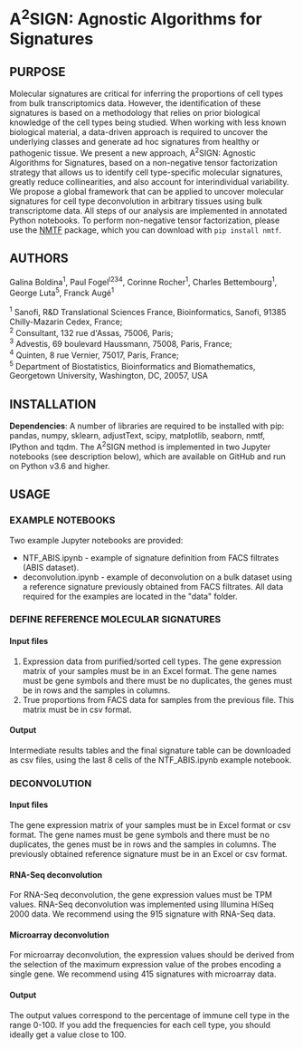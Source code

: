 # A<Sup>2</Sup>SIGN: Agnostic Algorithms for Signatures

## PURPOSE

Molecular signatures are critical for inferring the proportions of cell types from bulk transcriptomics data. However, the identification of these signatures is based on a methodology that relies on prior biological knowledge of the cell types being studied. When working with less known biological material, a data-driven approach is required to uncover the underlying classes and generate ad hoc signatures from healthy or pathogenic tissue.
We present a new approach, A<Sup>2</Sup>SIGN: Agnostic Algorithms for Signatures, based on a non-negative tensor factorization strategy that allows us to identify cell type-specific molecular signatures, greatly reduce collinearities, and also account for interindividual variability. We propose a global framework that can be applied to uncover molecular signatures for cell type deconvolution in arbitrary tissues using bulk transcriptome data.
All steps of our analysis are implemented in annotated Python notebooks. To perform non-negative tensor factorization, please use the [NMTF](https://github.com/paulfogel/NMTF) package, which you can download with `pip install nmtf`.

## AUTHORS
Galina Boldina<sup>1</sup>, Paul Fogel<sup>l234</sup>, Corinne Rocher<sup>1</sup>, Charles Bettembourg<sup>1</sup>, George Luta<sup>5</sup>, Franck Augé<sup>1</sup>

<sup>1</sup> Sanofi, R&D Translational Sciences France, Bioinformatics, Sanofi, 91385 Chilly-Mazarin Cedex, France;  
<sup>2</sup> Consultant, 132 rue d'Assas, 75006, Paris;  
<sup>3</sup> Advestis, 69 boulevard Haussmann, 75008, Paris, France;  
<sup>4</sup> Quinten, 8 rue Vernier, 75017, Paris, France;  
<sup>5</sup> Department of Biostatistics, Bioinformatics and Biomathematics, Georgetown University, Washington, DC, 20057, USA 


## INSTALLATION

__Dependencies__: A number of libraries are required to be installed with pip: pandas, numpy, sklearn, adjustText, scipy, matplotlib, seaborn, nmtf, IPython and tqdm.
The A<Sup>2</Sup>SIGN method is implemented in two Jupyter notebooks (see description below), which are available on GitHub and run on Python v3.6 and higher.

## USAGE
### EXAMPLE NOTEBOOKS

Two example Jupyter notebooks are provided:
 - NTF_ABIS.ipynb - example of signature definition from FACS filtrates (ABIS dataset).
 - deconvolution.ipynb - example of deconvolution on a bulk dataset using a reference signature previously obtained from FACS filtrates.
All data required for the examples are located in the "data" folder.

### DEFINE REFERENCE MOLECULAR SIGNATURES
#### Input files
1. Expression data from purified/sorted cell types.
The gene expression matrix of your samples must be in an Excel format. The gene names must be gene symbols and there must be no duplicates, the genes must be in rows and the samples in columns. 
2. True proportions from FACS data for samples from the previous file. This matrix must be in csv format. 

#### Output
Intermediate results tables and the final signature table can be downloaded as csv files, using the last 8 cells of the NTF_ABIS.ipynb example notebook.

### DECONVOLUTION
#### Input files
The gene expression matrix of your samples must be in Excel format or csv format. The gene names must be gene symbols and there must be no duplicates, the genes must be in rows and the samples in columns.
The previously obtained reference signature must be in an Excel or csv format.

#### RNA-Seq deconvolution
For RNA-Seq deconvolution, the gene expression values must be TPM values. RNA-Seq deconvolution was implemented using Illumina HiSeq 2000 data.
We recommend using the 915 signature with RNA-Seq data.

#### Microarray deconvolution
For microarray deconvolution, the expression values should be derived from the selection of the maximum expression value of the probes encoding a single gene. 
We recommend using 415 signatures with microarray data.

#### Output
The output values correspond to the percentage of immune cell type in the range 0-100. If you add the frequencies for each cell type, you should ideally get a value close to 100.
